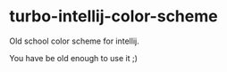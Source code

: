 # turbo-intellij-color-scheme
Old school color scheme for intellij.

You have be old enough to use it ;)
